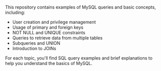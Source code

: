 This repository contains examples of MySQL queries and basic concepts, including:

- User creation and privilege management
- Usage of primary and foreign keys
- NOT NULL and UNIQUE constraints
- Queries to retrieve data from multiple tables
- Subqueries and UNION
- Introduction to JOINs

For each topic, you'll find SQL query examples and brief explanations to help you understand the basics of MySQL.